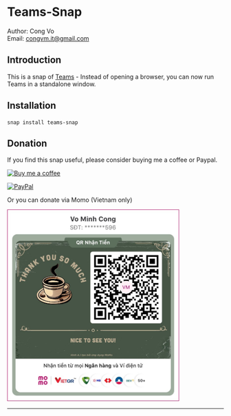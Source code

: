 # Teams-Snap

Author: Cong Vo \
Email: congvm.it@gmail.com


## Introduction

This is a snap of [Teams](https://teams.microsoft.com/) - Instead of opening a browser, you can now run Teams in a standalone window.

## Installation
```
snap install teams-snap
```

## Donation

If you find this snap useful, please consider buying me a coffee or Paypal.

[![Buy me a coffee](https://img.shields.io/badge/Buy_Me_A_Coffee-FFDD00?style=for-the-badge&logo=buy-me-a-coffee&logoColor=black)](https://www.buymeacoffee.com/congvm)

[![PayPal](https://img.shields.io/badge/Donate-PayPal-00457C?style=for-the-badge&logo=paypal)](https://www.paypal.com/donate?hosted_button_id=ZQ6ZQ6ZQ6ZQ6Z)

Or you can donate via Momo (Vietnam only)

<img src="./imgpsh_fullsize_anim.jpeg" alt="Momo" width="400"/>

---